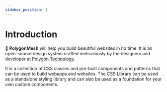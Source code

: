 ```yaml
---
sidebar_position: 1
---
```


# Introduction
👋 **PolygonMesh** will help you build beautiful websites in no time. It is an open-source design system crafted meticulously by the designers and developer at [Polygon Technology](https://polygon.technology/). 

It is a collection of CSS classes and pre-built components and patterns that can be used to build webapps and websites. The CSS Library can be used as a standalone styling library and can also be used as a foundation for your own custom components.